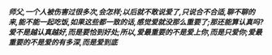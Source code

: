 ***师父,一个人被伤害过很多次,会怎样;以后就不敢说爱了,只说合不合适,聊不聊的来,能不能一起吃饭,如果这些都一致的话,感觉爱就没那么重要了;那还能算认真吗?爱不是越认真越好,而是要恰到好处;所以,爱最重要的不是爱上你,而是只爱你;爱最重要的不是爱的有多深,而是爱到底***